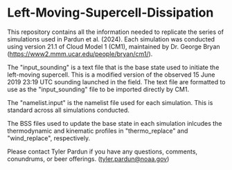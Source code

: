 # Left-Moving-Supercell-Dissipation

This repository contains all the information needed to replicate the series of simulations used in Pardun et al. (2024). Each simulation was conducted using version 21.1 of Cloud Model 1 (CM1), maintained by Dr. George Bryan (https://www2.mmm.ucar.edu/people/bryan/cm1/).

The "input_sounding" is a text file that is the base state used to initiate the left-moving supercell. This is a modified version of the observed 15 June 2019 23:19 UTC sounding launched in the field. The text file are formatted to use as the "input_sounding" file to be imported directly by CM1. 

The "namelist.input" is the namelist file used for each simulation. This is standard across all simulations conducted.

The BSS files used to update the base state in each simulation inlcudes the thermodynamic and kinematic profiles in "thermo_replace" and "wind_replace", respectively. 

Please contact Tyler Pardun if you have any questions, comments, conundrums, or beer offerings. (tyler.pardun@noaa.gov)

